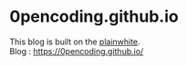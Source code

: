 # 0pencoding.github.io

This blog is built on the [plainwhite](https://github.com/thelehhman/plainwhite-jekyll).  
Blog : https://0pencoding.github.io/
